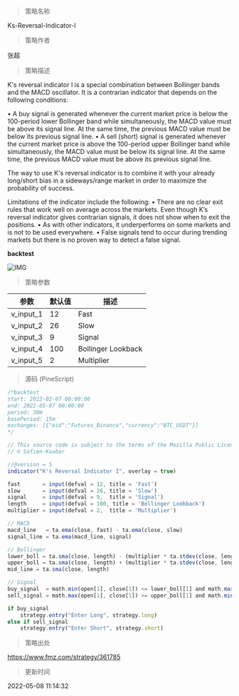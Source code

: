 
> 策略名称

Ks-Reversal-Indicator-I

> 策略作者

张超

> 策略描述

K's reversal indicator I is a special combination between Bollinger bands and the MACD oscillator. It is a contrarian indicator that depends on the following conditions:

• A buy signal is generated whenever the current market price is below the 100-period lower Bollinger band while simultaneously, the MACD value must be above its signal line. At the same time, the previous MACD value must be below its previous signal line.
• A sell (short) signal is generated whenever the current market price is above the 100-period upper Bollinger band while simultaneously, the MACD value must be below its signal line. At the same time, the previous MACD value must be above its previous signal line.

The way to use K's reversal indicator is to combine it with your already long/short bias in a sideways/range market in order to maximize the probability of success.

Limitations of the indicator include the following:
• There are no clear exit rules that work well on average across the markets. Even though K’s reversal indicator gives contrarian signals, it does not show when to exit the positions.
• As with other indicators, it underperforms on some markets and is not to be used everywhere.
• False signals tend to occur during trending markets but there is no proven way to detect a false signal.

**backtest**


 ![IMG](https://www.fmz.com/upload/asset/14fa3cc24d4b26b9884.png) 

> 策略参数



|参数|默认值|描述|
|----|----|----|
|v_input_1|12|Fast|
|v_input_2|26|Slow|
|v_input_3|9|Signal|
|v_input_4|100|Bollinger Lookback|
|v_input_5|2|Multiplier|


> 源码 (PineScript)

``` javascript
/*backtest
start: 2022-02-07 00:00:00
end: 2022-05-07 00:00:00
period: 30m
basePeriod: 15m
exchanges: [{"eid":"Futures_Binance","currency":"BTC_USDT"}]
*/

// This source code is subject to the terms of the Mozilla Public License 2.0 at https://mozilla.org/MPL/2.0/
// © Sofien-Kaabar

//@version = 5
indicator("K's Reversal Indicator I", overlay = true)

fast       = input(defval = 12, title = 'Fast')
slow       = input(defval = 26, title = 'Slow')
signal     = input(defval = 9,  title = 'Signal')
length     = input(defval = 100, title = 'Bollinger Lookback')
multiplier = input(defval = 2,  title = 'Multiplier')

// MACD
macd_line   = ta.ema(close, fast) - ta.ema(close, slow)
signal_line = ta.ema(macd_line, signal)

// Bollinger
lower_boll = ta.sma(close, length) - (multiplier * ta.stdev(close, length))
upper_boll = ta.sma(close, length) + (multiplier * ta.stdev(close, length))
mid_line = ta.sma(close, length)

// Signal
buy_signal  = math.min(open[1], close[1]) <= lower_boll[1] and math.max(open[1], close[1]) <= mid_line and macd_line[1] > signal_line[1] and macd_line[2] < signal_line[2]
sell_signal = math.max(open[1], close[1]) >= upper_boll[1] and math.min(open[1], close[1]) >= mid_line and macd_line[1] < signal_line[1] and macd_line[2] > signal_line[2]

if buy_signal
    strategy.entry("Enter Long", strategy.long)
else if sell_signal
    strategy.entry("Enter Short", strategy.short)
```

> 策略出处

https://www.fmz.com/strategy/361785

> 更新时间

2022-05-08 11:14:32
